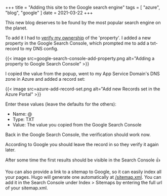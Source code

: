 +++
title = "Adding this site to the Google search engine"
tags = [
    "azure",
    "blog",
    "google"
]
date = 2021-03-22
+++

This new blog deserves to be found by the most popular search engine on the planet.

To add it I had to [verify my ownership](https://search.google.com/search-console/ownership) of the 'property'.
I added a new property in the Google Search Console, which prompted me to add a txt-record to my DNS config.

{{< image src=google-search-console-add-property.png alt="Adding a property to Google Search Console" >}}

I copied the value from the popup, went to my App Service Domain's DNS zone in Azure and added a record set:

{{< image src=azure-add-record-set.png alt="Add new Records set in the Azure Portal" >}}

Enter these values (leave the defaults for the others):

* Name: @
* Type: TXT
* Value: The value you copied from the Google Search Console

Back in the Google Search Console, the verification should work now.

According to Google you should leave the record in so they verify it again later.

After some time the first results should be visible in the Search Console 👍

You can also provide a link to a sitemap to Google, so it can easily index all your pages. Hugo will generate one automatically at [/sitemap.xml](https://www.rafvanbaelen.com/sitemap.xml). You can add it in the Search Console under Index > Sitemaps by entering the full url of your sitemap.xml.